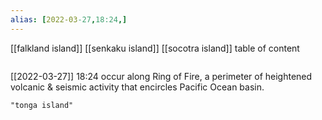 ```yaml
---
alias: [2022-03-27,18:24,]
---
```

[[falkland island]] [[senkaku island]] [[socotra island]]
table of content
```toc
```

[[2022-03-27]] 18:24
occur along Ring of Fire, a perimeter of heightened volcanic & seismic activity that encircles Pacific Ocean basin.
```query
"tonga island"
```